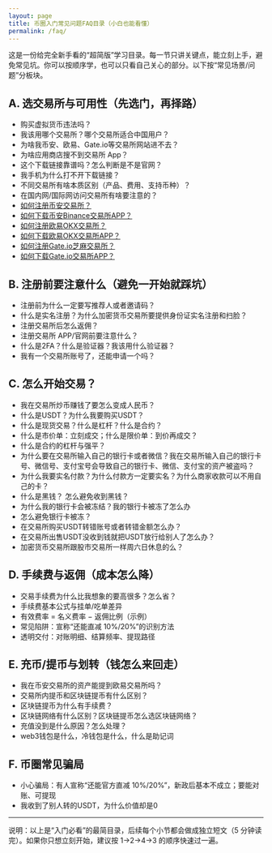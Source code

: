 ```yaml
---
layout: page
title: 币圈入门常见问题FAQ目录（小白也能看懂）
permalink: /faq/
---
```


这是一份给完全新手看的“超简版”学习目录。每一节只讲关键点，能立刻上手，避免常见坑。你可以按顺序学，也可以只看自己关心的部分。以下按“常见场景/问题”分板块。

## A. 选交易所与可用性（先选门，再择路）
- 购买虚拟货币违法吗？
- 我该用哪个交易所？哪个交易所适合中国用户？
- 为啥我币安、欧易、Gate.io等交易所网站进不去？
- 为啥应用商店搜不到交易所 App？
- 这个下载链接靠谱吗？怎么判断是不是官网？
- 我手机为什么打不开下载链接？
- 不同交易所有啥本质区别（产品、费用、支持币种）？
- 在国内网/国际网访问交易所有啥要注意的？
- [如何注册币安交易所？](/how-to-register-binance/)
- [如何下载币安Binance交易所APP？](/how-to-download-binance/)
- [如何注册欧易OKX交易所？](/how-to-register-okx/)
- [如何下载欧易OKX交易所APP？](/how-to-download-okx/)
- [如何注册Gate.io芝麻交易所？](/how-to-register-gateio/)
- [如何下载Gate.io交易所APP？](/how-to-download-gateio/)



## B. 注册前要注意什么（避免一开始就踩坑）
- 注册前为什么一定要写推荐人或者邀请码？
- 什么是实名注册？为什么加密货币交易所要提供身份证实名注册和扫脸？
- 注册交易所后怎么返佣？
- 注册交易所 APP/官网前要注意什么？
- 什么是2FA？什么是验证器？我该用什么验证器？
- 我有一个交易所账号了，还能申请一个吗？




## C. 怎么开始交易？
- 我在交易所炒币赚钱了要怎么变成人民币？
- 什么是USDT？为什么我要购买USDT？
- 什么是现货交易？什么是杠杆？什么是合约？
- 什么是市价单：立刻成交；什么是限价单：到价再成交？
- 什么是合约的杠杆与强平？
- 为什么要在交易所输入自己的银行卡或者微信？我在交易所输入自己的银行卡号、微信号、支付宝号会导致自己的银行卡、微信、支付宝的资产被盗吗？
- 为什么我要实名付款？为什么付款方一定要实名？为什么商家收款可以不用自己的卡？
- 什么是黑钱？ 怎么避免收到黑钱？
- 为什么我的银行卡会被冻结？我的银行卡被冻了怎么办
- 怎么避免银行卡被冻？
- 在交易所购买USDT转错账号或者转错金额怎么办？
- 在交易所出售USDT没收到钱就把USDT放行给别人了怎么办？
- 加密货币交易所跟股市交易所一样周六日休息的么？


## D. 手续费与返佣（成本怎么降）
- 交易手续费为什么比我想象的要高很多？怎么省？
- 手续费基本公式与挂单/吃单差异
- 有效费率 = 名义费率 − 返佣比例（示例）
- 常见陷阱：宣称“还能直减 10%/20%”的识别方法
- 透明交付：对账明细、结算频率、提现路径

## E. 充币/提币与划转（钱怎么来回走）
- 我在币安交易所的资产能提到欧易交易所吗？
- 交易所内提币和区块链提币有什么区别？
- 区块链提币为什么有手续费？
- 区块链网络有什么区别？区块链提币怎么选区块链网络？
- 充值没到是什么原因？怎么处理？
- web3钱包是什么，冷钱包是什么，什么是助记词


## F. 币圈常见骗局
- 小心骗局：有人宣称“还能官方直减 10%/20%”，新政后基本不成立；要能对账、可提现
- 我收到了别人转的USDT，为什么价值却是0


---

说明：以上是“入门必看”的最简目录，后续每个小节都会做成独立短文（5 分钟读完）。如果你只想立刻开始，建议按 1→2→4→3 的顺序快速过一遍。


